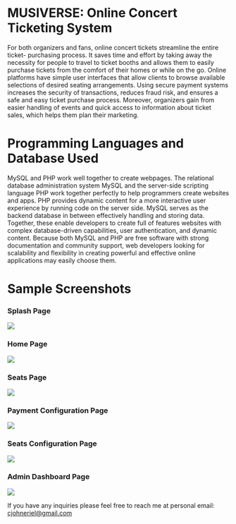 # MUSIVERSE: Online Concert Ticketing System

For both organizers and fans, online concert tickets streamline the entire ticket- purchasing process. It saves time and effort by taking away the necessity for people to travel to ticket booths and allows them to easily purchase tickets from the comfort of their homes or while on the go. Online platforms have simple user interfaces that allow clients to browse available selections of desired seating arrangements. Using secure payment systems increases the security of transactions, reduces fraud risk, and ensures a safe and easy ticket purchase process. Moreover, organizers gain from easier handling of events and quick access to information about ticket sales, which helps them plan their marketing.

# Programming Languages and Database Used

MySQL and PHP work well together to create webpages. The relational database administration system MySQL and the server-side scripting language PHP work together perfectly to help programmers create websites and apps. PHP provides dynamic content for a more interactive user experience by running code on the server side. MySQL serves as the backend database in between effectively handling and storing data. Together, these enable developers to create full of features websites with complex database-driven capabilities, user authentication, and dynamic content. Because both MySQL and PHP are free software with strong documentation and community support, web developers looking for scalability and flexibility in creating powerful and effective online applications may easily choose them.

# Sample Screenshots

### Splash Page

![](assets/20240512_193227_splash.png)

### Home Page

![](assets/20240512_193132_dashboard.png)

### Seats Page

![](assets/20240512_193237_ticketing.png)

### Payment Configuration Page

![](assets/20240512_200218_credit_card.png)

### Seats Configuration Page

![](assets/20240512_200227_seats.png)

### Admin Dashboard Page

![](assets/20240512_200239_admin.png)



If you have any inquiries please feel free to reach me at personal email: cjohneriel@gmail.com

